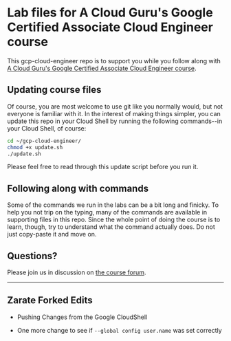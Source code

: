 # Lab files for A Cloud Guru's Google Certified Associate Cloud Engineer course

This gcp-cloud-engineer repo is to support you while you follow along with [A Cloud Guru's Google Certified Associate Cloud Engineer course](https://acloud.guru/learn/gcp-certified-associate-cloud-engineer).



<!-- markdownlint-disable MD012 MD026 -->


## Updating course files

Of course, you are most welcome to use git like you normally would, but not everyone is familiar with it.  In the interest of making things simpler, you can update this repo in your Cloud Shell by running the following commands--in your Cloud Shell, of course:

```bash
cd ~/gcp-cloud-engineer/
chmod +x update.sh
./update.sh
```

Please feel free to read through this update script before you run it.


## Following along with commands

Some of the commands we run in the labs can be a bit long and finicky.  To help you not trip on the typing, many of the commands are available in supporting files in this repo.  Since the whole point of doing the course is to learn, though, try to understand what the command actually does.  Do not just copy-paste it and move on.


## Questions?

Please join us in discussion on [the course forum](https://acloud.guru/forums/gcp-certified-associate-cloud-engineer/).

--------- 

## Zarate Forked Edits

* Pushing Changes from the Google CloudShell

* One more change to see if `--global config user.name` was set correctly
